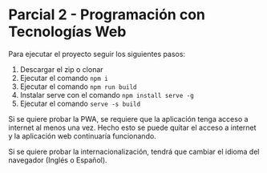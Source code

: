 # Parcial 2 - Programación con Tecnologías Web

Para ejecutar el proyecto seguir los siguientes pasos:
1. Descargar el zip o clonar
2. Ejecutar el comando `npm i`
3. Ejecutar el comando `npm run build`
4. Instalar serve con el comando `npm install serve -g`
5. Ejecutar el comando `serve -s build`

Si se quiere probar la PWA, se requiere que la aplicación tenga acceso a internet al menos una vez. Hecho esto se puede quitar el acceso a internet y la aplicación web continuaría funcionando.

Si se quiere probar la internacionalización, tendrá que cambiar el idioma del navegador (Inglés o Español).
